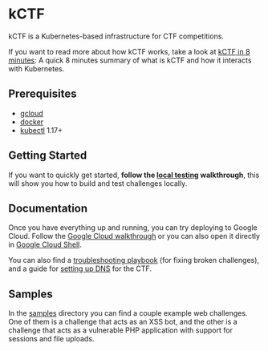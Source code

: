 # kCTF

kCTF is a Kubernetes-based infrastructure for CTF competitions.

If you want to read more about how kCTF works, take a look at [kCTF in 8 minutes](docs/introduction.md): A quick 8 minutes summary of what is kCTF and how it interacts with Kubernetes.

## Prerequisites

* [gcloud](https://cloud.google.com/sdk/install)
* [docker](https://docs.docker.com/install/)
* [kubectl](https://kubernetes.io/docs/tasks/tools/install-kubectl/) 1.17+

## Getting Started

If you want to quickly get started, **follow the [local testing](docs/local-testing.md) walkthrough**, this will show you how to build and test challenges locally.

## Documentation

Once you have everything up and running, you can try deploying to Google Cloud. Follow the [Google Cloud walkthrough](docs/google-cloud.md) or you can also open it directly in [Google Cloud Shell](https://console.cloud.google.com/cloudshell/open?git_repo=https://github.com/google/kctf&tutorial=docs/google-cloud.md).

You can also find a [troubleshooting playbook](docs/troubleshooting.md) (for fixing broken challenges), and a guide for [setting up DNS](docs/dns.md) for the CTF.

## Samples

In the [samples](samples) directory you can find a couple example web challenges. One of them is a challenge that acts as an XSS bot, and the other is a challenge that acts as a vulnerable PHP application with support for sessions and file uploads.

